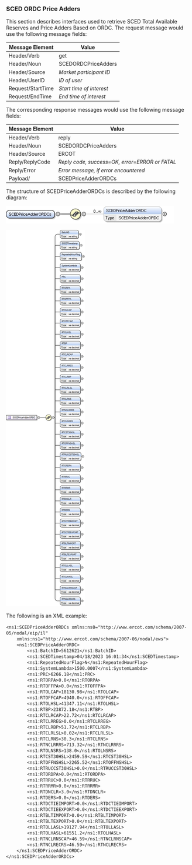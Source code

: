### SCED ORDC Price Adders

This section describes interfaces used to retrieve SCED Total
Available Reserves and Price Adders Based on ORDC. The request message
would use the following message fields:

| <span class="mark">Message Element</span> | <span class="mark">Value</span> |
|-------------------------------------------|---------------------------------|
| Header/Verb                               | get                             |
| Header/Noun                               | SCEDORDCPriceAdders             |
| Header/Source                             | *Market participant ID*         |
| Header/UserID                             | *ID of user*                    |
| Request/StartTime                         | *Start time of interest*        |
| Request/EndTime                           | *End time of interest*          |

The corresponding response messages would use the following message
fields:

| <span class="mark">Message Element</span> | <span class="mark">Value</span>                |
|-------------------------------------------|------------------------------------------------|
| Header/Verb                               | reply                                          |
| Header/Noun                               | SCEDORDCPriceAdders                            |
| Header/Source                             | ERCOT                                          |
| Reply/ReplyCode                           | *Reply code, success=OK, error=ERROR or FATAL* |
| Reply/Error                               | *Error message, if error encountered*          |
| Payload/                                  | SCEDPriceAdderORDCs                            |

The structure of SCEDPriceAdderORDCs is described by the following
diagram:

![SCEDPriceAdderORDCs Structure](../Images/SCEDPriceAdderORDCs_Structure.jpeg)

![SCEDPriceAdderORDC Structure](../Images/SCEDPriceAdderORDC_Structure.png)

The following is an XML example:

~~~
<ns1:SCEDPriceAdderORDCs xmlns:ns0="http://www.ercot.com/schema/2007-05/nodal/eip/il"
    xmlns:ns1="http://www.ercot.com/schema/2007-06/nodal/ews">
    <ns1:SCEDPriceAdderORDC>
        <ns1:BatchID>5612621</ns1:BatchID>
        <ns1:SCEDTimestamp>04/18/2023 16:01:34</ns1:SCEDTimestamp>
        <ns1:RepeatedHourFlag>N</ns1:RepeatedHourFlag>
        <ns1:SystemLambda>1500.0007</ns1:SystemLambda>
        <ns1:PRC>6266.18</ns1:PRC>
        <ns1:RTORPA>0.0</ns1:RTORPA>
        <ns1:RTOFFPA>0.0</ns1:RTOFFPA>
        <ns1:RTOLCAP>18130.98</ns1:RTOLCAP>
        <ns1:RTOFFCAP>4940.0</ns1:RTOFFCAP>
        <ns1:RTOLHSL>41347.11</ns1:RTOLHSL>
        <ns1:RTBP>23872.18</ns1:RTBP>
        <ns1:RTCLRCAP>22.72</ns1:RTCLRCAP>
        <ns1:RTCLRREG>0.0</ns1:RTCLRREG>
        <ns1:RTCLRBP>51.72</ns1:RTCLRBP>
        <ns1:RTCLRLSL>0.02</ns1:RTCLRLSL>
        <ns1:RTCLRNS>30.3</ns1:RTCLRNS>
        <ns1:RTNCLRRRS>713.32</ns1:RTNCLRRRS>
        <ns1:RTOLNSRS>138.0</ns1:RTOLNSRS>
        <ns1:RTCST30HSL>2459.59</ns1:RTCST30HSL>
        <ns1:RTOFFNSHSL>2265.52</ns1:RTOFFNSHSL>
        <ns1:RTRUCCST30HSL>0.0</ns1:RTRUCCST30HSL>
        <ns1:RTORDPA>0.0</ns1:RTORDPA>
        <ns1:RTRRUC>0.0</ns1:RTRRUC>
        <ns1:RTRRMR>0.0</ns1:RTRRMR>
        <ns1:RTDNCLR>3.0</ns1:RTDNCLR>
        <ns1:RTDERS>0.0</ns1:RTDERS>
        <ns1:RTDCTIEIMPORT>0.0</ns1:RTDCTIEIMPORT>
        <ns1:RTDCTIEEXPORT>0.0</ns1:RTDCTIEEXPORT>
        <ns1:RTBLTIMPORT>0.0</ns1:RTBLTIMPORT>
        <ns1:RTBLTEXPORT>0.0</ns1:RTBLTEXPORT>
        <ns1:RTOLLASL>19127.94</ns1:RTOLLASL>
        <ns1:RTOLHASL>61551.2</ns1:RTOLHASL>
        <ns1:RTNCLRNSCAP>46.59</ns1:RTNCLRNSCAP>
        <ns1:RTNCLRECRS>46.59</ns1:RTNCLRECRS>
    </ns1:SCEDPriceAdderORDC>
</ns1:SCEDPriceAdderORDCs>
~~~

